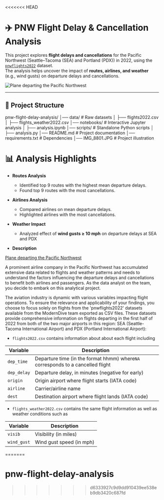 <<<<<<< HEAD
# ✈️ PNW Flight Delay & Cancellation Analysis

This project explores **flight delays and cancellations** for the Pacific Northwest (Seattle–Tacoma (SEA) and Portland (PDX)) in 2022, using the [`pnwflights2022`](https://moderndive.com/) dataset.  
The analysis helps uncover the impact of **routes, airlines, and weather** (e.g., wind gusts) on departure delays and cancellations.

![Plane departing the Pacific Northwest](IMG_8801.JPG)

---

## 📂 Project Structure

pnw-flight-delay-analysis/
│── data/ # Raw datasets
│ ├── flights2022.csv
│ ├── flights_weather2022.csv
│── notebooks/ # Interactive Jupyter analysis
│ ├── analysis.ipynb
│── scripts/ # Standalone Python scripts
│ ├── analysis.py
│── README.md # Project documentation
│── requirements.txt # Dependencies
│── IMG_8801.JPG # Project illustration


# 📊 Analysis Highlights
- **Routes Analysis**
  - Identified top 9 routes with the highest mean departure delays.
  - Found top 9 routes with the most cancellations.

- **Airlines Analysis**
  - Compared airlines on mean departure delays.
  - Highlighted airlines with the most cancellations.

- **Weather Impact**
  - Analyzed effect of **wind gusts ≥ 10 mph** on departure delays at SEA and PDX


- **Description**


[Plane departing the Pacific Northwest](IMG_8801.JPG)

A prominent airline company in the Pacific Northwest has accumulated extensive data related to flights and weather patterns and needs to understand the factors influencing the departure delays and cancellations to benefit both airlines and passengers. As the data analyst on the team, you decide to embark on this analytical project.

The aviation industry is dynamic with various variables impacting flight operations. To ensure the relevance and applicability of your findings, you choose to focus solely on flights from the 'pnwflights2022' datasets available from the ModernDive team exported as CSV files. These datasets provide comprehensive information on flights departing in the first half of 2022 from both of the two major airports in this region: SEA (Seattle-Tacoma International Airport) and PDX (Portland International Airport): 

- `flights2022.csv` contains information about about each flight including 

| Variable   | Description                                          |
|------------|------------------------------------------------------|
| `dep_time`   | Departure time (in the format hhmm) where`NA` corresponds to a cancelled flight        |
| `dep_delay`  | Departure delay, in minutes (negative for early)    |
| `origin`     | Origin airport where flight starts (IATA code)
| `airline`    | Carrier/airline name                        |
| `dest`       | Destination airport where flight lands (IATA code)  

- `flights_weather2022.csv` contains the same flight information as well as weather conditions such as 
 
| Variable   | Description                                           |
|------------|-------------------------------------------------------|
| `visib`      | Visibility (in miles)                                 |
| `wind_gust`  | Wind gust speed (in mph)  
=======
# pnw-flight-delay-analysis
>>>>>>> d6333927c9d9dd910439ee538eb9db3420c687fd
